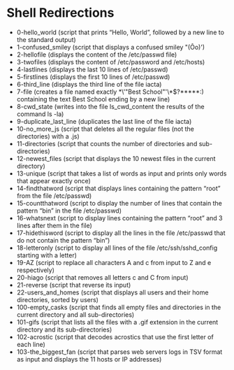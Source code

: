 # Shell Redirections

* 0-hello_world		(script that prints “Hello, World”, followed by a new line to the standard output)
* 1-confused_smiley	(script that displays a confused smiley "(Ôo)')
* 2-hellofile		(displays the content of the /etc/passwd file)
* 3-twofiles		(displays the content of /etc/password and /etc/hosts)
* 4-lastlines		(displays the last 10 lines of /etc/passwd)
* 5-firstlines		(displays the first 10 lines of /etc/passwd)
* 6-third_line		(displays the third line of the file iacta)
* 7-file		(creates a file named exactly \*\\'"Best School"\'\\*$\?\*\*\*\*\*:) containing the text Best School ending by a new line)
* 8-cwd_state		(writes into the file ls_cwd_content the results of the command ls -la)
* 9-duplicate_last_line	(duplicates the last line of the file iacta)
* 10-no_more_js		(script that deletes all the regular files (not the directories) with a .js)
* 11-directories	(script that counts the number of directories and sub-directories)
* 12-newest_files	(script that displays the 10 newest files in the current directory)
* 13-unique		(script that takes a list of words as input and prints only words that appear exactly once)
* 14-findthatword	(script that displays lines containing the pattern “root” from the file /etc/passwd)
*  15-countthatword	(script to display the number of lines that contain the pattern “bin” in the file /etc/passwd)
* 16-whatsnext		(script to display lines containing the pattern “root” and 3 lines after them in the file)
* 17-hidethisword	(script to display all the lines in the file /etc/passwd that do not contain the pattern “bin”)
* 18-letteronly		(script to display all lines of the file /etc/ssh/sshd_config starting with a letter)
* 19-AZ			(script to replace all characters A and c from input to Z and e respectively)
* 20-hiago		(script that removes all letters c and C from input)
* 21-reverse		(script that reverse its input)
* 22-users_and_homes	(script that displays all users and their home directories, sorted by users) 
* 100-empty_casks	(script that finds all empty files and directories in the current directory and all sub-directories)
* 101-gifs		(script that lists all the files with a .gif extension in the current directory and its sub-directories)
* 102-acrostic		(script that decodes acrostics that use the first letter of each line)
* 103-the_biggest_fan	(script that parses web servers logs in TSV format as input and displays the 11 hosts or IP addresses)